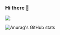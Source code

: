 ### Hi there 👋 

![](https://komarev.com/ghpvc/?username=Holychung)

![Anurag's GitHub stats](https://github-readme-stats.vercel.app/api?username=Holychung&&show_icons=true&count_private=true&theme=algolia)


<!--
**Holychung/Holychung** is a ✨ _special_ ✨ repository because its `README.md` (this file) appears on your GitHub profile.

Here are some ideas to get you started:

- 🔭 I’m currently working on ...
- 🌱 I’m currently learning ...
- 👯 I’m looking to collaborate on ...
- 🤔 I’m looking for help with ...
- 💬 Ask me about ...
- 📫 How to reach me: ...
- 😄 Pronouns: ...
- ⚡ Fun fact: ...
-->

